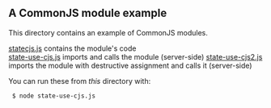 A CommonJS module example
-------------------------

This directory contains an example of CommonJS modules.

[statecjs.js](statecjs.js) contains the module's code  
[state-use-cjs.js](state-use-cjs.js) imports and calls the module (server-side) 
[state-use-cjs2.js](state-use-cjs2.js) imports the module with destructive assignment and calls it (server-side)

You can run these from *this* directory with:
```
 $ node state-use-cjs.js
```
